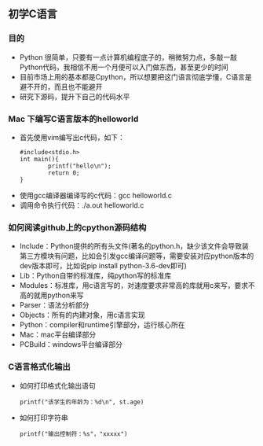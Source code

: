 ## 初学C语言

### 目的
* Python 很简单，只要有一点计算机编程底子的，稍微努力点，多敲一敲Python代码，我相信不用一个月便可以入门做东西，甚至更少的时间
* 目前市场上用的基本都是Cpython，所以想要把这门语言彻底学懂，C语言是避不开的，而且也不能避开
* 研究下源码，提升下自己的代码水平

### Mac 下编写C语言版本的helloworld
* 首先使用vim编写出c代码，如下：
    ```
    #include<stdio.h>
    int main(){
            printf("hello\n");
            return 0;
    }
    ```
* 使用gcc编译器编译写的c代码：gcc helloworld.c
* 调用命令执行代码：./a.out helloworld.c

### 如何阅读github上的cpython源码结构
* Include：Python提供的所有头文件(著名的python.h，缺少该文件会导致装第三方模块有问题，比如会引发gcc编译问题等，需要安装对应python版本的dev版本即可，比如说pip install python-3.6-dev即可)
* Lib：Python自带的标准库，纯python写的标准库
* Modules：标准库，用c语言写的，对速度要求非常高的库就用c来写，要求不高的就用python来写
* Parser：语法分析部分
* Objects：所有的内建对象，用c语言实现
* Python：compiler和runtime引擎部分，运行核心所在
* Mac：mac平台编译部分
* PCBuild：windows平台编译部分

### C语言格式化输出
* 如何打印格式化输出语句
    ```
    printf("该学生的年龄为：%d\n", st.age)
    ```
* 如何打印字符串
    ```
    printf("输出控制符：%s"，"xxxxx")
    ```
    

